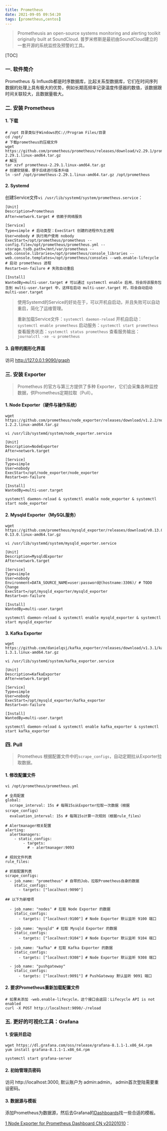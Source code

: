 ```yaml
---
title: Prometheus
date: 2021-09-05 09:54:20
tags: [prometheus,centos]
---
```


> Prometheusis an open-source systems monitoring and alerting toolkit originally built at SoundCloud. 
> 普罗米修斯是最初由SoundCloud建立的一套开源的系统监控及预警的工具。

[TOC]

### 一. 软件简介

Prometheus 与 Influxdb都是时序数据库，比起关系型数据库，它们在时间序列数据的处理上具有极大的优势，例如长期高频率记录温度传感器的数值，该数据跟时间关联较大，且数据量极大。

### 二. 安装 Prometheus

#### 1. 下载
```
# /opt 目录类似于Windows的C://Program Files/目录
cd /opt/
# 下载prometheus的压缩文件
wget https://github.com/prometheus/prometheus/releases/download/v2.29.1/prometheus-2.29.1.linux-amd64.tar.gz
# 解压
tar xzvf prometheus-2.29.1.linux-amd64.tar.gz
# 创建软链接，便于后续进行版本升级
ln -snf /opt/prometheus-2.29.1.linux-amd64.tar.gz /opt/prometheus
```

#### 2. Systemd
创建Service文件`vi /usr/lib/systemd/system/prometheus.service`：
```
[Unit]
Description=Prometheus
After=network.target # 依赖于网络服务

[Service]
Type=simple # 启动类型：ExecStart 创建的进程作为主进程
User=nobody # 执行用户使用 nobody
ExecStart=/opt/prometheus/prometheus --config.file=/opt/prometheus/prometheus.yml --storage.tsdb.path=/mnt/var/prometheus --web.console.libraries=/opt/prometheus/console_libraries --web.console.templates=/opt/prometheus/consoles --web.enable-lifecycle # 启动 prometheus 进程
Restart=on-failure # 失败自动重启

[Install]
WantedBy=multi-user.target # 可以通过 systemctl enable 启用，将会将该服务包含到 multi-user.target 中，这样在启动 multi-user.target 时，将会自动启动 multi-user.target
```
> 使用Systemd的Service的好处在于，可以开机自启动，并且失败可以自动重启，简化了运维管理。
>
> 重新加载Service文件：`systemctl daemon-reload`
> 开机自启动：`systemctl enable prometheus`
> 启动服务：`systemctl start prometheus`
> 查看服务状态：`systemctl status prometheus`
> 查看服务输出：`journalctl -xe -u prometheus`

#### 3. 自带的图形化界面
访问 http://127.0.0.1:9090/graph

### 三. 安装 Exporter

> Prometheus 的官方与第三方提供了多种 Exporter，它们会采集各种监控数据，供Prometheus定期拉取（Pull）。

#### 1. Node Exporter（硬件与操作系统）
```
wget https://github.com/prometheus/node_exporter/releases/download/v1.2.2/node_exporter-1.2.2.linux-amd64.tar.gz
```
`vi /usr/lib/systemd/system/node_exporter.service`
```
[Unit]
Description=NodeExporter
After=network.target

[Service]
Type=simple
User=nobody
ExecStart=/opt/node_exporter/node_exporter
Restart=on-failure

[Install]
WantedBy=multi-user.target
```
`systemctl daemon-reload & systemctl enable node_exporter & systemctl start node_exporter`

#### 2. Mysqld Exporter（MySQL服务）
```
wget https://github.com/prometheus/mysqld_exporter/releases/download/v0.13.0/mysqld_exporter-0.13.0.linux-amd64.tar.gz
```
`vi /usr/lib/systemd/system/mysqld_exporter.service`
```
[Unit]
Description=MysqldExporter
After=network.target

[Service]
Type=simple
User=nobody
Environment=DATA_SOURCE_NAME=user:password@(hostname:3306)/ # TODO Change
ExecStart=/opt/mysqld_exporter/mysqld_exporter
Restart=on-failure

[Install]
WantedBy=multi-user.target
```
`systemctl daemon-reload & systemctl enable mysqld_exporter & systemctl start mysqld_exporter`

#### 3. Kafka Exporter
```
wget https://github.com/danielqsj/kafka_exporter/releases/download/v1.3.1/kafka_exporter-1.3.1.linux-amd64.tar.gz
```
`vi /usr/lib/systemd/system/kafka_exporter.service`
```
[Unit]
Description=KafkaExporter
After=network.target

[Service]
Type=simple
User=nobody
ExecStart=/opt/mysqld_exporter/kafka_exporter
Restart=on-failure

[Install]
WantedBy=multi-user.target
```
`systemctl daemon-reload & systemctl enable kafka_exporter & systemctl start kafka_exporter`


### 四. Pull

> Prometheus 根据配置文件中的`scrape_configs`，自动定期拉从Exporter拉取数据。

#### 1. 修改配置文件
`vi /opt/prometheus/prometheus.yml`
```
# 全局配置
global:
  scrape_interval: 15s # 每隔15s从Exporter拉取一次数据（根据scrape_configs）
  evaluation_interval: 15s # 每隔15s计算一次规则（根据rule_files）

# Alertmanager相关配置
alerting:
  alertmanagers:
    - static_configs:
        - targets:
          # - alertmanager:9093

# 规则文件列表
rule_files:

# 抓取配置列表
scrape_configs:
  - job_name: "prometheus" # 自带的Job，拉取Prometheus自身的数据
    static_configs:
      - targets: ["localhost:9090"]

## 以下为新增项

  - job_name: "nodes" # 拉取 Node Exporter 的数据
    static_configs:
      - targets: ["localhost:9100"] # Node Exporter 默认监听 9100 端口

  - job_name: "mysqld" # 拉取 Mysqld Exporter 的数据
    static_configs:
      - targets: ["localhost:9104"] # Node Exporter 默认监听 9104 端口

  - job_name: "kafka" # 拉取 Kafka Exporter 的数据
    static_configs:
      - targets: ["localhost:9308"] # Node Exporter 默认监听 9308 端口

  - job_name: "pushgateway"
    static_configs:
      - targets: ["localhost:9091"] # PushGateway 默认监听 9091 端口
```
#### 2. 要求Prometheus重新加载配置文件
```
# 如果未添加 -web.enable-lifecycle，这个接口会返回：Lifecycle API is not enabled
curl -X POST http://localhost:9090/-/reload
```


### 五. 更好的可视化工具：Grafana

#### 1. 安装并启动
```
wget https://dl.grafana.com/oss/release/grafana-8.1.1-1.x86_64.rpm
yum install grafana-8.1.1-1.x86_64.rpm

systemctl start grafana-server
```

#### 2. 初始管理员密码

访问 http://localhost:3000, 默认账户为 admin:admin， admin首次登陆需要重设密码。

#### 3. 数据源与模板

添加Prometheus为数据源，然后去Grafana的[Dashboards](https://grafana.com/grafana/dashboards?dataSource=prometheus "Dashboards")找一些合适的模板。

[1 Node Exporter for Prometheus Dashboard CN v20201010](https://grafana.com/grafana/dashboards/8919 "1 Node Exporter for Prometheus Dashboard CN v20201010")：
